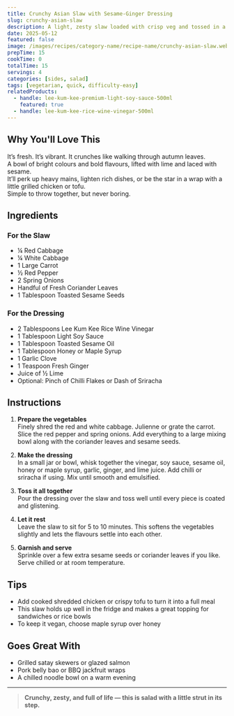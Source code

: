 ```yaml
---
title: Crunchy Asian Slaw with Sesame-Ginger Dressing
slug: crunchy-asian-slaw
description: A light, zesty slaw loaded with crisp veg and tossed in a sesame-ginger dressing—perfect alongside rich mains or piled high in wraps and buns.
date: 2025-05-12
featured: false
image: /images/recipes/category-name/recipe-name/crunchy-asian-slaw.webp
prepTime: 15
cookTime: 0
totalTime: 15
servings: 4
categories: [sides, salad]
tags: [vegetarian, quick, difficulty-easy]
relatedProducts:
  - handle: lee-kum-kee-premium-light-soy-sauce-500ml
    featured: true
  - handle: lee-kum-kee-rice-wine-vinegar-500ml
---
```


## Why You'll Love This

It’s fresh. It’s vibrant. It crunches like walking through autumn leaves.  
A bowl of bright colours and bold flavours, lifted with lime and laced with sesame.  
It’ll perk up heavy mains, lighten rich dishes, or be the star in a wrap with a little grilled chicken or tofu.  
Simple to throw together, but never boring.

## Ingredients

### For the Slaw
- ¼ Red Cabbage  
- ¼ White Cabbage  
- 1 Large Carrot  
- ½ Red Pepper  
- 2 Spring Onions  
- Handful of Fresh Coriander Leaves  
- 1 Tablespoon Toasted Sesame Seeds  

### For the Dressing
- 2 Tablespoons Lee Kum Kee Rice Wine Vinegar  
- 1 Tablespoon Light Soy Sauce  
- 1 Tablespoon Toasted Sesame Oil  
- 1 Tablespoon Honey or Maple Syrup  
- 1 Garlic Clove  
- 1 Teaspoon Fresh Ginger  
- Juice of ½ Lime  
- Optional: Pinch of Chilli Flakes or Dash of Sriracha

## Instructions

1. **Prepare the vegetables**  
   Finely shred the red and white cabbage. Julienne or grate the carrot. Slice the red pepper and spring onions. Add everything to a large mixing bowl along with the coriander leaves and sesame seeds.

2. **Make the dressing**  
   In a small jar or bowl, whisk together the vinegar, soy sauce, sesame oil, honey or maple syrup, garlic, ginger, and lime juice. Add chilli or sriracha if using. Mix until smooth and emulsified.

3. **Toss it all together**  
   Pour the dressing over the slaw and toss well until every piece is coated and glistening.

4. **Let it rest**  
   Leave the slaw to sit for 5 to 10 minutes. This softens the vegetables slightly and lets the flavours settle into each other.

5. **Garnish and serve**  
   Sprinkle over a few extra sesame seeds or coriander leaves if you like. Serve chilled or at room temperature.

## Tips

- Add cooked shredded chicken or crispy tofu to turn it into a full meal  
- This slaw holds up well in the fridge and makes a great topping for sandwiches or rice bowls  
- To keep it vegan, choose maple syrup over honey

## Goes Great With

- Grilled satay skewers or glazed salmon  
- Pork belly bao or BBQ jackfruit wraps  
- A chilled noodle bowl on a warm evening

---

> **Crunchy, zesty, and full of life — this is salad with a little strut in its step.**